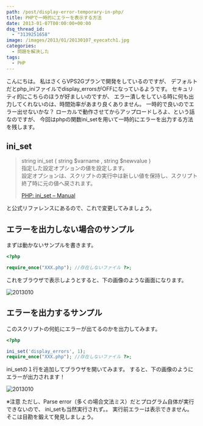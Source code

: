 ```yaml
---
path: /post/display-error-temporary-in-php/
title: PHPで一時的にエラーを表示する方法
date: 2013-01-07T00:00:00+00:00
dsq_thread_id:
  - "3139251658"
image: /images/2013/01/20130107_eyecatch1.jpg
categories:
  - 問題を解決した
tags:
  - PHP
---
```


こんにちは。 私はさくらVPS2Gプランで開発をしているのですが、 デフォルトだとphp_iniファイルでdisplay_errorsがOFFになっているようです。 セキュリティ的にこちらのほうが好ましいのですが、 エラー潰しをしている時に何も出力してくれないのは、時間効率があまり良くありません。 一時的で良いのでエラー出せないかな？ ローカルで動作させてからアップロードしろよ、という話なのですが、 今回はphpの関数ini_setを用いて一時的にエラーを出力する方法を残します。

<!--more-->

ini_set
----------------------------------------

> string ini_set ( string $varname , string $newvalue )  
> 指定した設定オプションの値を設定します。  
> 設定オプションは、スクリプトの実行中は新しい値を保持し、スクリプト終了時に元の値へ戻されます。
> 
> <a href="http://php.net/manual/ja/function.ini-set.php" target="_blank">PHP: ini_set – Manual</a>

と公式リファレンスにあるので、これで変更してみましょう。

エラーを出力しない場合のサンプル
----------------------------------------

まずは動かないサンプルを書きます。 

```php
<?php

require_once("XXX.php"); //存在しないファイル ?>;
```


これをブラウザで表示しようとすると、下の画像のような画面になります。   

![2013010](/images/2013/01/20130107_faild.png)



エラーを出力するサンプル
----------------------------------------

このスクリプトの何処にエラーが出てるのかを出力してみます。 

```php
<?php

ini_set('display_errors', 1);
require_once("XXX.php"); //存在しないファイル ?>;
```


ini_setの１行を追加してブラウザを開いてみます。 すると、下の画像のようにエラーが出力されます！ 

![2013010](/images/2013/01/20130107_success.png)

※注意 ただし、Parse error（多くの場合文法ミス）だとプログラム自体が実行できないので、 ini_setも当然実行されず。。 実行前エラーは表示できません。 そこは目勘を鍛えて発見しましょう。 
